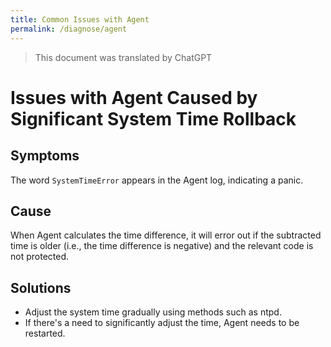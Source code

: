```yaml
---
title: Common Issues with Agent
permalink: /diagnose/agent
---
```


> This document was translated by ChatGPT

# Issues with Agent Caused by Significant System Time Rollback

## Symptoms

The word `SystemTimeError` appears in the Agent log, indicating a panic.

## Cause

When Agent calculates the time difference, it will error out if the subtracted time is older (i.e., the time difference is negative) and the relevant code is not protected.

## Solutions

- Adjust the system time gradually using methods such as ntpd.
- If there's a need to significantly adjust the time, Agent needs to be restarted.
